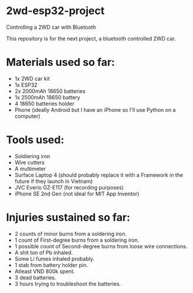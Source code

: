 # 2wd-esp32-project
Controlling a 2WD car with Bluetooth

This repository is for the next project, a bluetooth controlled 2WD car.

# Materials used so far:
- 1x 2WD car kit
- 1x ESP32
- 2x 2000mAh 18650 batteries
- 1x 2500mAh 18650 battery
- 4 18650 batteries holder
- Phone (ideally Android but I have an iPhone so I'll use Python on a computer)

# Tools used:
- Soldiering iron
- Wire cutters
- A multimeter
- Surface Laptop 4 (should probably replace it with a Framework in the future if they launch in Vietnam)
- JVC Everio GZ-E117 (for recording purposes)
- iPhone SE 2nd Gen (not ideal for MIT App Inventor)

# Injuries sustained so far:
- 2 counts of minor burns from a soldering iron.
- 1 count of First-degree burns from a soldering iron.
- 1 possible count of Second-degree burns from loose wire connections.
- A shit ton of Pb inhaled.
- Some Li fumes inhaled probably.
- 1 stab from battery holder pin.
- Atleast VND 800k spent.
- 3 dead batteries.
- 3 hours trying to troubleshoot the batteries.
